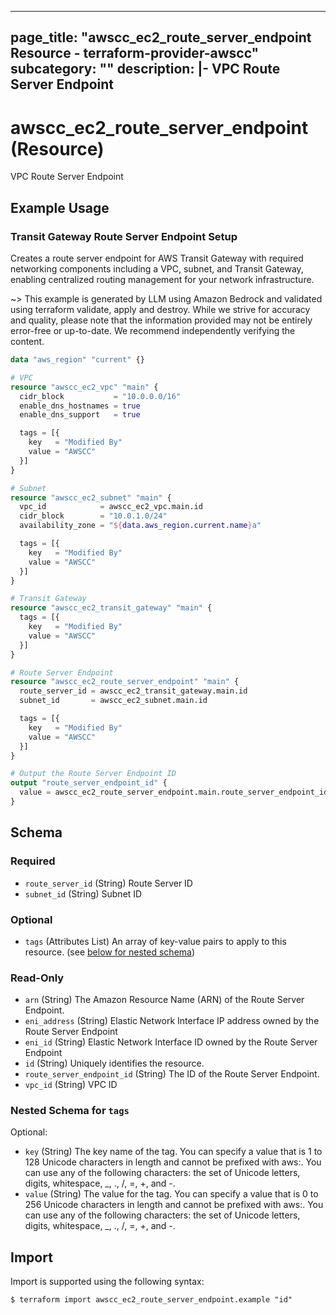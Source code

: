 
---
page_title: "awscc_ec2_route_server_endpoint Resource - terraform-provider-awscc"
subcategory: ""
description: |-
  VPC Route Server Endpoint
---

# awscc_ec2_route_server_endpoint (Resource)

VPC Route Server Endpoint

## Example Usage

### Transit Gateway Route Server Endpoint Setup

Creates a route server endpoint for AWS Transit Gateway with required networking components including a VPC, subnet, and Transit Gateway, enabling centralized routing management for your network infrastructure.

~> This example is generated by LLM using Amazon Bedrock and validated using terraform validate, apply and destroy. While we strive for accuracy and quality, please note that the information provided may not be entirely error-free or up-to-date. We recommend independently verifying the content.

```terraform
data "aws_region" "current" {}

# VPC
resource "awscc_ec2_vpc" "main" {
  cidr_block           = "10.0.0.0/16"
  enable_dns_hostnames = true
  enable_dns_support   = true

  tags = [{
    key   = "Modified By"
    value = "AWSCC"
  }]
}

# Subnet
resource "awscc_ec2_subnet" "main" {
  vpc_id            = awscc_ec2_vpc.main.id
  cidr_block        = "10.0.1.0/24"
  availability_zone = "${data.aws_region.current.name}a"

  tags = [{
    key   = "Modified By"
    value = "AWSCC"
  }]
}

# Transit Gateway
resource "awscc_ec2_transit_gateway" "main" {
  tags = [{
    key   = "Modified By"
    value = "AWSCC"
  }]
}

# Route Server Endpoint
resource "awscc_ec2_route_server_endpoint" "main" {
  route_server_id = awscc_ec2_transit_gateway.main.id
  subnet_id       = awscc_ec2_subnet.main.id

  tags = [{
    key   = "Modified By"
    value = "AWSCC"
  }]
}

# Output the Route Server Endpoint ID
output "route_server_endpoint_id" {
  value = awscc_ec2_route_server_endpoint.main.route_server_endpoint_id
}
```

<!-- schema generated by tfplugindocs -->
## Schema

### Required

- `route_server_id` (String) Route Server ID
- `subnet_id` (String) Subnet ID

### Optional

- `tags` (Attributes List) An array of key-value pairs to apply to this resource. (see [below for nested schema](#nestedatt--tags))

### Read-Only

- `arn` (String) The Amazon Resource Name (ARN) of the Route Server Endpoint.
- `eni_address` (String) Elastic Network Interface IP address owned by the Route Server Endpoint
- `eni_id` (String) Elastic Network Interface ID owned by the Route Server Endpoint
- `id` (String) Uniquely identifies the resource.
- `route_server_endpoint_id` (String) The ID of the Route Server Endpoint.
- `vpc_id` (String) VPC ID

<a id="nestedatt--tags"></a>
### Nested Schema for `tags`

Optional:

- `key` (String) The key name of the tag. You can specify a value that is 1 to 128 Unicode characters in length and cannot be prefixed with aws:. You can use any of the following characters: the set of Unicode letters, digits, whitespace, _, ., /, =, +, and -.
- `value` (String) The value for the tag. You can specify a value that is 0 to 256 Unicode characters in length and cannot be prefixed with aws:. You can use any of the following characters: the set of Unicode letters, digits, whitespace, _, ., /, =, +, and -.

## Import

Import is supported using the following syntax:

```shell
$ terraform import awscc_ec2_route_server_endpoint.example "id"
```
